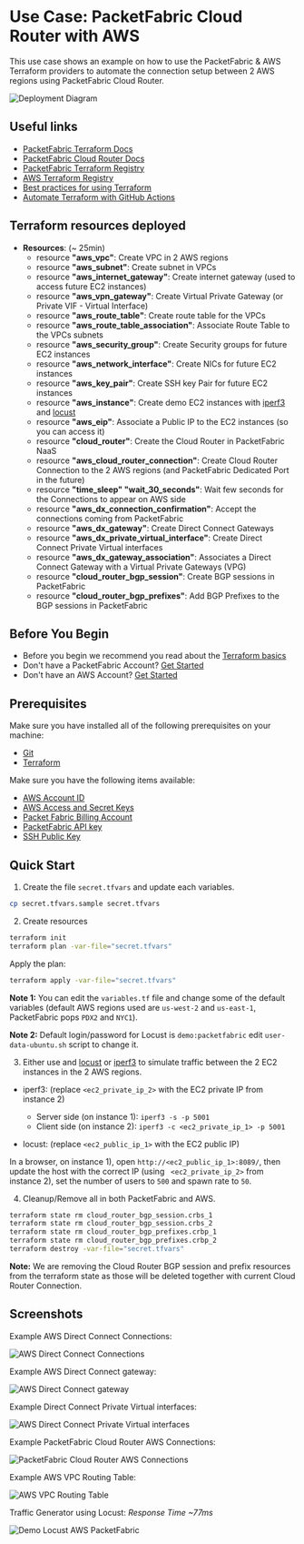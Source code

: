 # Use Case: PacketFabric Cloud Router with AWS

This use case shows an example on how to use the PacketFabric & AWS Terraform providers 
to automate the connection setup between 2 AWS regions using PacketFabric Cloud Router.

![Deployment Diagram](./images/diagram.png)

## Useful links

- [PacketFabric Terraform Docs](https://docs.packetfabric.com/api/terraform/)
- [PacketFabric Cloud Router Docs](https://docs.packetfabric.com/cr/)
- [PacketFabric Terraform Registry](https://registry.terraform.io/providers/PacketFabric/packetfabric)
- [AWS Terraform Registry](https://registry.terraform.io/providers/hashicorp/aws)
- [Best practices for using Terraform](https://cloud.google.com/docs/terraform/best-practices-for-terraform)
- [Automate Terraform with GitHub Actions](https://learn.hashicorp.com/tutorials/terraform/github-actions?in=terraform/automation)

## Terraform resources deployed

- **Resources**: (~ 25min)
    - resource **"aws_vpc"**: Create VPC in 2 AWS regions
    - resource **"aws_subnet"**: Create subnet in VPCs
    - resource **"aws_internet_gateway"**: Create internet gateway (used to access future EC2 instances)
    - resource **"aws_vpn_gateway"**: Create Virtual Private Gateway (or Private VIF - Virtual Interface)
    - resource **"aws_route_table"**: Create route table for the VPCs
    - resource **"aws_route_table_association"**: Associate Route Table to the VPCs subnets
    - resource **"aws_security_group"**: Create Security groups for future EC2 instances
    - resource **"aws_network_interface"**: Create NICs for future EC2 instances
    - resource **"aws_key_pair"**: Create SSH key Pair for future EC2 instances
    - resource **"aws_instance"**: Create demo EC2 instances with [iperf3](https://github.com/esnet/iperf) and [locust](https://locust.io/)
    - resource **"aws_eip"**: Associate a Public IP to the EC2 instances (so you can access it)
    - resource **"cloud_router"**: Create the Cloud Router in PacketFabric NaaS
    - resource **"aws_cloud_router_connection"**: Create Cloud Router Connection to the 2 AWS regions (and PacketFabric Dedicated Port in the future)
    - resource **"time_sleep" "wait_30_seconds"**: Wait few seconds for the Connections to appear on AWS side
    - resource **"aws_dx_connection_confirmation"**: Accept the connections coming from PacketFabric
    - resource **"aws_dx_gateway"**: Create Direct Connect Gateways
    - resource **"aws_dx_private_virtual_interface"**: Create Direct Connect Private Virtual interfaces
    - resource **"aws_dx_gateway_association"**: Associates a Direct Connect Gateway with a Virtual Private Gateways (VPG) 
    - resource **"cloud_router_bgp_session"**: Create BGP sessions in PacketFabric
    - resource **"cloud_router_bgp_prefixes"**: Add BGP Prefixes to the BGP sessions in PacketFabric

## Before You Begin

- Before you begin we recommend you read about the [Terraform basics](https://www.terraform.io/intro)
- Don't have a PacketFabric Account? [Get Started](https://docs.packetfabric.com/intro/)
- Don't have an AWS Account? [Get Started](https://aws.amazon.com/free/)

## Prerequisites

Make sure you have installed all of the following prerequisites on your machine:

- [Git](https://git-scm.com/downloads)
- [Terraform](https://learn.hashicorp.com/tutorials/terraform/install-cli)

Make sure you have the following items available:

- [AWS Account ID](https://docs.aws.amazon.com/IAM/latest/UserGuide/console_account-alias.html)
- [AWS Access and Secret Keys](https://docs.aws.amazon.com/general/latest/gr/aws-security-credentials.html)
- [Packet Fabric Billing Account](https://docs.packetfabric.com/api/examples/account_uuid/)
- [PacketFabric API key](https://docs.packetfabric.com/admin/my_account/keys/)
- [SSH Public Key](https://www.ssh.com/academy/ssh/keygen)

## Quick Start

1. Create the file ``secret.tfvars`` and update each variables.

```sh
cp secret.tfvars.sample secret.tfvars
```

2. Create resources 
```sh
terraform init
terraform plan -var-file="secret.tfvars"
```

Apply the plan:

```sh
terraform apply -var-file="secret.tfvars"
```

**Note 1:** You can edit the ``variables.tf`` file and change some of the default variables (default AWS regions used are ``us-west-2`` and ``us-east-1``, PacketFabric pops ``PDX2`` and ``NYC1``).

**Note 2:** Default login/password for Locust is ``demo:packetfabric`` edit ``user-data-ubuntu.sh`` script to change it.

3. Either use and [locust](https://locust.io/) or [iperf3](https://github.com/esnet/iperf) to simulate traffic between the 2 EC2 instances in the 2 AWS regions.

- iperf3: (replace ``<ec2_private_ip_2>`` with the EC2 private IP from instance 2)

    - Server side (on instance 1): ``iperf3 -s -p 5001``
    - Client side (on instance 2): ``iperf3 -c <ec2_private_ip_1> -p 5001``

- locust: (replace ``<ec2_public_ip_1>`` with the EC2 public IP)

In a browser, on instance 1), open ``http://<ec2_public_ip_1>:8089/``, then update the host with the correct IP (using `` <ec2_private_ip_2>`` from instance 2), set the number of users to ``500`` and spawn rate to ``50``.

4. Cleanup/Remove all in both PacketFabric and AWS.

```sh
terraform state rm cloud_router_bgp_session.crbs_1
terraform state rm cloud_router_bgp_session.crbs_2
terraform state rm cloud_router_bgp_prefixes.crbp_1
terraform state rm cloud_router_bgp_prefixes.crbp_2
terraform destroy -var-file="secret.tfvars"
```
**Note:** We are removing the Cloud Router BGP session and prefix resources from the terraform state as those will be deleted together with current Cloud Router Connection.

## Screenshots

Example AWS Direct Connect Connections:

![AWS Direct Connect Connections](./images/aws_direct_connect_connections.png)

Example AWS Direct Connect gateway:

![AWS Direct Connect gateway](./images/aws_direct_connect_gateway.png)

Example Direct Connect Private Virtual interfaces:

![AWS Direct Connect Private Virtual interfaces](./images/aws_direct_connect_private_virtual_interfaces.png)

Example PacketFabric Cloud Router AWS Connections:

![PacketFabric Cloud Router AWS Connections](./images/packetfabric_cloud_router_connections_aws.png)

Example AWS VPC Routing Table:

![AWS VPC Routing Table](./images/aws_vpc_routing_table.png)

Traffic Generator using Locust: *Response Time ~77ms*

![Demo Locust AWS PacketFabric](./images/demo_aws_traffic_direct_connect_through_PacketFabric_500_users_locust.png)
